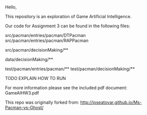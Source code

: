Hello,

This repository is an exploration of Game Artificial Intelligence.

Our code for Assignment 3 can be found in the following files:

src/pacman/entries/pacman/DTPacman
src/pacman/entries/pacman/RAPPacman

src/pacman/decisionMaking/**

data/decisionMaking/**

test/pacman/entries/pacman/**
test/pacman/decisionMaking/**


TODO
EXPLAIN HOW TO RUN



For more information please see the included pdf document: GameAIHW3.pdf

This repo was originally forked from: http://joseatovar.github.io/Ms-Pacman-vs-Ghost/
